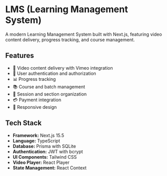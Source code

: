 # LMS (Learning Management System)

A modern Learning Management System built with Next.js, featuring video content delivery, progress tracking, and course management.

## Features

- 🎥 Video content delivery with Vimeo integration
- 👥 User authentication and authorization
- 📊 Progress tracking
- 📚 Course and batch management
- 📝 Session and section organization
- 💳 Payment integration
- 📱 Responsive design

## Tech Stack

- **Framework:** Next.js 15.5
- **Language:** TypeScript
- **Database:** Prisma with SQLite
- **Authentication:** JWT with bcrypt
- **UI Components:** Tailwind CSS
- **Video Player:** React Player
- **State Management:** React Context
